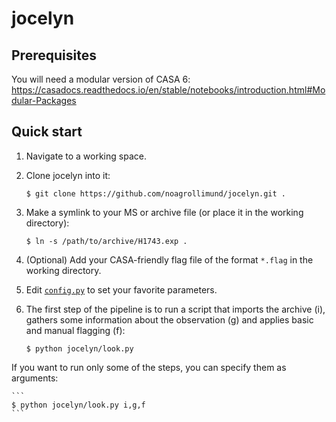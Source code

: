 # jocelyn

## Prerequisites

You will need a modular version of CASA 6: https://casadocs.readthedocs.io/en/stable/notebooks/introduction.html#Modular-Packages

## Quick start

1. Navigate to a working space.

2. Clone jocelyn into it:

   ```
   $ git clone https://github.com/noagrollimund/jocelyn.git .
   ```

3. Make a symlink to your MS or archive file (or place it in the working directory):

    ```
    $ ln -s /path/to/archive/H1743.exp .
    ```

4. (Optional) Add your CASA-friendly flag file of the format `*.flag` in the working directory.

4. Edit [`config.py`](config.py) to set your favorite parameters.

5. The first step of the pipeline is to run a script that imports the archive (i), gathers some information about the observation (g) and applies basic and manual flagging (f):

    ```
    $ python jocelyn/look.py
    ```

If you want to run only some of the steps, you can specify them as arguments:

    ```
    $ python jocelyn/look.py i,g,f
    ```